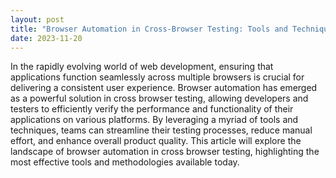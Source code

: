 ```yaml
---
layout: post
title: "Browser Automation in Cross-Browser Testing: Tools and Techniques"
date: 2023-11-20
---
```


In the rapidly evolving world of web development, ensuring that applications function seamlessly across multiple browsers is crucial for delivering a consistent user experience. Browser automation has emerged as a powerful solution in cross browser testing, allowing developers and testers to efficiently verify the performance and functionality of their applications on various platforms. By leveraging a myriad of tools and techniques, teams can streamline their testing processes, reduce manual effort, and enhance overall product quality. This article will explore the landscape of browser automation in cross browser testing, highlighting the most effective tools and methodologies available today.
